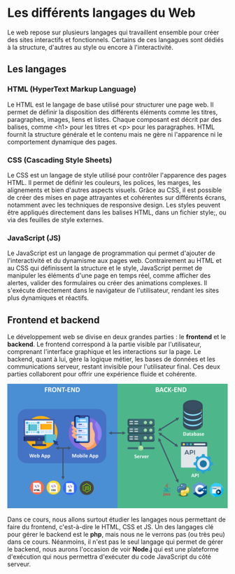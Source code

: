 # Les différents langages du Web

Le web repose sur plusieurs langages qui travaillent ensemble pour créer des sites interactifs et fonctionnels. Certains de ces langagues sont dédiés à la structure, d'autres au style ou encore à l'interactivité.

## Les langages 

### HTML (HyperText Markup Language)

Le HTML est le langage de base utilisé pour structurer une page web. Il permet de définir la disposition des différents éléments comme les titres, paragraphes, images, liens et listes. Chaque composant est décrit par des balises, comme &lt;h1&gt; pour les titres et &lt;p&gt; pour les paragraphes. HTML fournit la structure générale et le contenu mais ne gère ni l'apparence ni le comportement dynamique des pages.

### CSS (Cascading Style Sheets)

Le CSS est un langage de style utilisé pour contrôler l'apparence des pages HTML. Il permet de définir les couleurs, les polices, les marges, les alignements et bien d'autres aspects visuels. Grâce au CSS, il est possible de créer des mises en page attrayantes et cohérentes sur différents écrans, notamment avec les techniques de responsive design. Les styles peuvent être appliqués directement dans les balises HTML, dans un fichier style;, ou via des feuilles de style externes.

### JavaScript (JS)

Le JavaScript est un langage de programmation qui permet d'ajouter de l'interactivité et du dynamisme aux pages web. Contrairement au HTML et au CSS qui définissent la structure et le style, JavaScript permet de manipuler les éléments d'une page en temps réel, comme afficher des alertes, valider des formulaires ou créer des animations complexes. Il s'exécute directement dans le navigateur de l'utilisateur, rendant les sites plus dynamiques et réactifs.

## Frontend et backend

Le développement web se divise en deux grandes parties : le **frontend** et le **backend**. Le frontend correspond à la partie visible par l'utilisateur, comprenant l'interface graphique et les interactions sur la page. Le backend, quant à lui, gère la logique métier, les bases de données et les communications serveur, restant invisible pour l'utilisateur final. Ces deux parties collaborent pour offrir une expérience fluide et cohérente.

<img src="../img/02_htmlBase/backend_frontend.png" alt="backend frontend" width="900">

Dans ce cours, nous allons surtout étudier les langages nous permettant de faire du frontend, c'est-à-dire le HTML, CSS et JS. Un des langages clé pour gérer le backend est le **php**, mais nous ne le verrons pas (ou très peu) dans ce cours. Néanmoins, il n'est pas le seul langage qui permet de gérer le backend, nous aurons l'occasion de voir **Node.j** qui est une plateforme d'exécution qui nous permettra d'exécuter du code JavaScript du côté serveur. 



